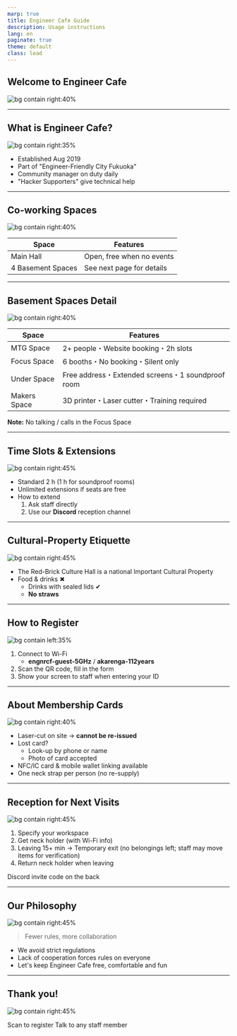 ```yaml
---
marp: true
title: Engineer Cafe Guide
description: Usage instructions
lang: en
paginate: true
theme: default
class: lead
---
```


## Welcome to Engineer Cafe

![bg contain right:40%](/assets/images/engineercafelogo.png)

<!-- _narration: Welcome everyone to Engineer Cafe, a public space where engineers can learn, connect and grow. This deck explains our facilities and how to use them. -->

---

## What is Engineer Cafe?

![bg contain right:35%](/assets/images/engineerfriendlogo.png)

- Established Aug 2019  
- Part of "Engineer-Friendly City Fukuoka"  
- Community manager on duty daily  
- "Hacker Supporters" give technical help

<!-- _narration: Engineer Cafe was born through cooperation between Fukuoka City and its citizens. Our community manager and volunteer Hacker Supporters assist you every day. -->

---

## Co-working Spaces

![bg contain right:40%](/backgrounds/IMG_5573.JPG)

| Space             | Features                  |
|-------------------|---------------------------|
| Main Hall         | Open, free when no events |
| 4 Basement Spaces | See next page for details |

---

## Basement Spaces Detail

![bg contain right:40%](/assets/images/concentratespace.jpg)

| Space        | Features                                        |
|--------------|-------------------------------------------------|
| MTG Space    | 2+ people・Website booking・2h slots              |
| Focus Space  | 6 booths・No booking・Silent only                 |
| Under Space  | Free address・Extended screens・1 soundproof room |
| Makers Space | 3D printer・Laser cutter・Training required       |

**Note:** No talking / calls in the Focus Space

<!-- _narration: You can choose from three areas. Remember the Focus Space is a strict quiet zone; tell reception if you need to move seats. -->

---

## Time Slots & Extensions

![bg contain right:45%](/assets/images/discord.jpg)

- Standard 2 h (1 h for soundproof rooms)
- Unlimited extensions if seats are free
- How to extend  
  1. Ask staff directly  
  2. Use our **Discord** reception channel

<!-- _narration: Seats are allotted in two-hour blocks but you may extend as often as you like when space is available. Request extensions early via staff or Discord. -->

---

## Cultural-Property Etiquette
![bg contain right:45%](/assets/images/notalloweat.png)

- The Red-Brick Culture Hall is a national Important Cultural Property
- Food & drinks ✖  
  - Drinks with sealed lids ✔  
  - **No straws**

<!-- _narration: Because the hall is a protected cultural asset, food is prohibited. Sealed drinks are the only exception—and straws are still not allowed. -->

---

## How to Register

![bg contain left:35%](/assets/images/engineercafewifi.png)

1. Connect to Wi-Fi  
   - **engnrcf-guest-5GHz** / **akarenga-112years**  
2. Scan the QR code, fill in the form  
3. Show your screen to staff when entering your ID

<!-- _narration: Start by connecting to our guest Wi-Fi, then register via the QR code. Please enter the membership ID together with staff to avoid mistakes. -->

---

## About Membership Cards
![bg contain right:40%](/assets/images/membershipcards.jpg)

- Laser-cut on site → **cannot be re-issued**  
- Lost card?  
  - Look-up by phone or name  
  - Photo of card accepted  
- NFC/IC card & mobile wallet linking available  
- One neck strap per person (no re-supply)

---

## Reception for Next Visits

![bg contain right:45%](/assets/images/discord.jpg)

1. Specify your workspace  
2. Get neck holder (with Wi-Fi info)  
3. Leaving 15+ min → Temporary exit (no belongings left; staff may move items for verification)  
4. Return neck holder when leaving

Discord invite code on the back

<!-- _narration: For your next visit, tell reception your preferred workspace. The neck holder has Wi-Fi and Discord info. If leaving for over 15 minutes, take all belongings—staff may need to check unattended items. Please return the holder when you leave. -->

---

## Our Philosophy

![bg contain right:45%](/assets/images/welcomeoerson.png)

> Fewer rules, more collaboration

- We avoid strict regulations  
- Lack of cooperation forces rules on everyone  
- Let's keep Engineer Cafe free, comfortable and fun

<!-- _narration: We strive to minimise formal rules. With mutual respect, we can keep the café flexible and welcoming for all. -->

---

## Thank you!

![bg contain right:45%](/assets/images/registerform_EN.png)

Scan to register
Talk to any staff member

<!-- _narration: That concludes the guide. Feel free to reach out to our team any time. -->